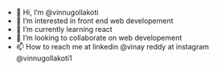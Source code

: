 - 👋 Hi, I’m @vinnugollakoti
- 👀 I’m interested in front end web developement 
- 🌱 I’m currently learning react
- 💞️ I’m looking to collaborate on web developement
- 📫 How to reach me at linkedin @vinay reddy at instagram @vinnugollakoti1

<!---
vinnugollakoti/vinnugollakoti is a ✨ special ✨ repository because its `README.md` (this file) appears on your GitHub profile.
You can click the Preview link to take a look at your changes.
--->
